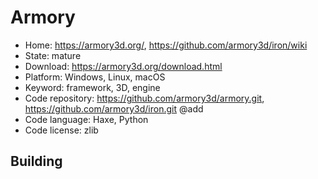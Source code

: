 # Armory

- Home: https://armory3d.org/, https://github.com/armory3d/iron/wiki
- State: mature
- Download: https://armory3d.org/download.html
- Platform: Windows, Linux, macOS
- Keyword: framework, 3D, engine
- Code repository: https://github.com/armory3d/armory.git, https://github.com/armory3d/iron.git @add
- Code language: Haxe, Python
- Code license: zlib

## Building
